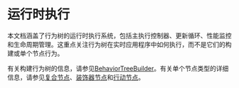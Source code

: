 # 运行时执行

本文档涵盖了行为树的运行时执行系统，包括主执行控制器、更新循环、性能监控和生命周期管理。这重点关注行为树在实时应用程序中如何执行，而不是它们的构建或单个节点行为。

有关构建行为树的信息，请参见[BehaviorTreeBuilder](04-02-01-01-behaviortreebuilder.md)。有关单个节点类型的详细信息，请参见[复合节点](04-02-01-02-composite-nodes.md)、[装饰器节点](04-02-01-03-decorator-nodes.md)和[行动节点](04-02-01-04-action-nodes.md)。